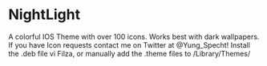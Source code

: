 # NightLight
A colorful IOS Theme with over 100 icons. Works best with dark wallpapers.
If you have Icon requests contact me on Twitter at @Yung_Specht!
Install the .deb file vi Filza, or manually add the .theme files to /Library/Themes/
